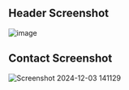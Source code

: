 ## Header Screenshot

![image](https://github.com/user-attachments/assets/431b545b-947f-4afa-92ee-2cd54b90a178)

## Contact Screenshot 
![Screenshot 2024-12-03 141129](https://github.com/user-attachments/assets/7d17ecc2-935b-4b2c-9e7f-05bea8faca7b)
